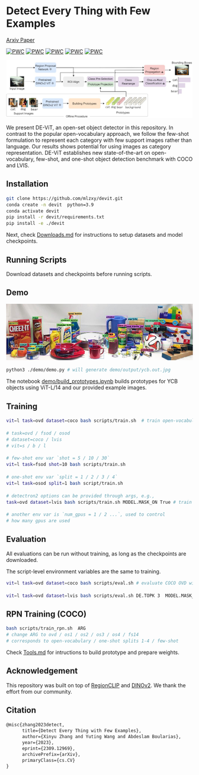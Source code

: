 # Detect Every Thing with Few Examples

[Arxiv Paper](https://arxiv.org/abs/2309.12969)

[![PWC](https://img.shields.io/endpoint.svg?url=https://paperswithcode.com/badge/detect-every-thing-with-few-examples/open-vocabulary-object-detection-on-lvis-v1-0)](https://paperswithcode.com/sota/open-vocabulary-object-detection-on-lvis-v1-0?p=detect-every-thing-with-few-examples) [![PWC](https://img.shields.io/endpoint.svg?url=https://paperswithcode.com/badge/detect-every-thing-with-few-examples/open-vocabulary-object-detection-on-mscoco)](https://paperswithcode.com/sota/open-vocabulary-object-detection-on-mscoco?p=detect-every-thing-with-few-examples)  [![PWC](https://img.shields.io/endpoint.svg?url=https://paperswithcode.com/badge/detect-every-thing-with-few-examples/few-shot-object-detection-on-ms-coco-10-shot)](https://paperswithcode.com/sota/few-shot-object-detection-on-ms-coco-10-shot?p=detect-every-thing-with-few-examples)  [![PWC](https://img.shields.io/endpoint.svg?url=https://paperswithcode.com/badge/detect-every-thing-with-few-examples/few-shot-object-detection-on-ms-coco-30-shot)](https://paperswithcode.com/sota/few-shot-object-detection-on-ms-coco-30-shot?p=detect-every-thing-with-few-examples)   [![PWC](https://img.shields.io/endpoint.svg?url=https://paperswithcode.com/badge/detect-every-thing-with-few-examples/one-shot-object-detection-on-coco)](https://paperswithcode.com/sota/one-shot-object-detection-on-coco?p=detect-every-thing-with-few-examples)


![](images/pipeline.jpg)

We present DE-ViT, an open-set object detector in this repository.
In contrast to the popular open-vocabulary approach, we follow the few-shot formulation to represent each category with few support images rather than language. Our results shows potential for using images as category representation. 
DE-ViT establishes new state-of-the-art on open-vocabulary, few-shot, and one-shot object detection benchmark with COCO and LVIS.

## Installation

```bash
git clone https://github.com/mlzxy/devit.git
conda create -n devit  python=3.9 
conda activate devit
pip install -r devit/requirements.txt
pip install -e ./devit
```

Next, check [Downloads.md](Downloads.md) for instructions to setup datasets and model checkpoints.

## Running Scripts

Download datasets and checkpoints before running scripts.

## Demo

![](demo/output/ycb.out.jpg)

```bash
python3 ./demo/demo.py # will generate demo/output/ycb.out.jpg
```

The notebook [demo/build_prototypes.ipynb](demo/build_prototypes.ipynb) builds prototypes for YCB objects using ViT-L/14 and our provided example images.

## Training 

```bash
vit=l task=ovd dataset=coco bash scripts/train.sh  # train open-vocabulary COCO with ViT-L

# task=ovd / fsod / osod
# dataset=coco / lvis
# vit=s / b / l

# few-shot env var `shot = 5 / 10 / 30`
vit=l task=fsod shot=10 bash scripts/train.sh 

# one-shot env var `split = 1 / 2 / 3 / 4`
vit=l task=osod split=1 bash script/train.sh

# detectron2 options can be provided through args, e.g.,
task=ovd dataset=lvis bash scripts/train.sh MODEL.MASK_ON True # train lvis with mask head

# another env var is `num_gpus = 1 / 2 ...`, used to control
# how many gpus are used
```


## Evaluation 

All evaluations can be run without training, as long as the checkpoints are downloaded.

The script-level environment variables are the same to training.

```bash
vit=l task=ovd dataset=coco bash scripts/eval.sh # evaluate COCO OVD with ViT-L/14

vit=l task=ovd dataset=lvis bash scripts/eval.sh DE.TOPK 3  MODEL.MASK_ON True  # evaluate LVIS OVD with ViT-L/14
```


## RPN Training (COCO)

```bash
bash scripts/train_rpn.sh  ARG
# change ARG to ovd / os1 / os2 / os3 / os4 / fs14
# corresponds to open-vocabulary / one-shot splits 1-4 / few-shot
```

Check [Tools.md](Tools.md) for intructions to build prototype and prepare weights.

## Acknowledgement


This repository was built on top of [RegionCLIP](https://github.com/microsoft/RegionCLIP) and [DINOv2](https://github.com/facebookresearch/dinov2). We thank the effort from our community.


## Citation

```
@misc{zhang2023detect,
      title={Detect Every Thing with Few Examples}, 
      author={Xinyu Zhang and Yuting Wang and Abdeslam Boularias},
      year={2023},
      eprint={2309.12969},
      archivePrefix={arXiv},
      primaryClass={cs.CV}
}
```



